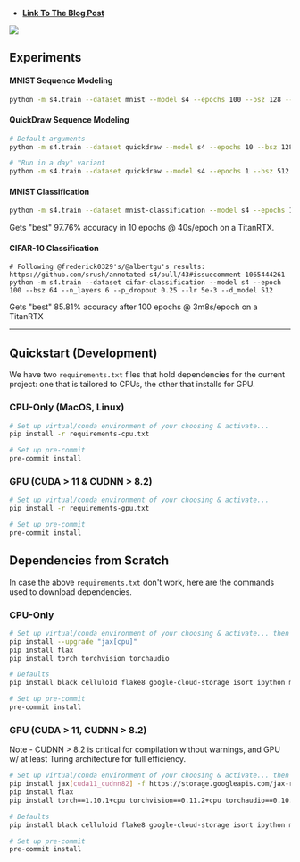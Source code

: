 
* **[Link To The Blog Post](https://srush.github.io/annotated-s4)**


<a href="https://srush.github.io/annotated-s4"><img src="https://user-images.githubusercontent.com/35882/149201164-1723a44a-f34b-467c-94b0-ffda5ebcabbb.png"></a>



## Experiments

#### MNIST Sequence Modeling

```bash
python -m s4.train --dataset mnist --model s4 --epochs 100 --bsz 128 --d_model 128 --ssm_n 64
```

#### QuickDraw Sequence Modeling

```bash
# Default arguments
python -m s4.train --dataset quickdraw --model s4 --epochs 10 --bsz 128 --d_model 128 --ssm_n 64

# "Run in a day" variant
python -m s4.train --dataset quickdraw --model s4 --epochs 1 --bsz 512 --d_model 256 --ssm_n 64 --p_dropout 0.05
```

#### MNIST Classification

```bash
python -m s4.train --dataset mnist-classification --model s4 --epochs 10 --bsz 128 --d_model 128 --ssm_n 64
```

Gets "best" 97.76% accuracy in 10 epochs @ 40s/epoch on a TitanRTX.

#### CIFAR-10 Classification

```
# Following @frederick0329's/@albertgu's results: https://github.com/srush/annotated-s4/pull/43#issuecomment-1065444261
python -m s4.train --dataset cifar-classification --model s4 --epoch 100 --bsz 64 --n_layers 6 --p_dropout 0.25 --lr 5e-3 --d_model 512
```

Gets "best" 85.81% accuracy after 100 epochs @ 3m8s/epoch on a TitanRTX

---

## Quickstart (Development)

We have two `requirements.txt` files that hold dependencies for the current project: one that is tailored to CPUs,
the other that installs for GPU.

### CPU-Only (MacOS, Linux)

```bash
# Set up virtual/conda environment of your choosing & activate...
pip install -r requirements-cpu.txt

# Set up pre-commit
pre-commit install
```

### GPU (CUDA > 11 & CUDNN > 8.2)

```bash
# Set up virtual/conda environment of your choosing & activate...
pip install -r requirements-gpu.txt

# Set up pre-commit
pre-commit install
```

## Dependencies from Scratch

In case the above `requirements.txt` don't work, here are the commands used to download dependencies.

### CPU-Only

```bash
# Set up virtual/conda environment of your choosing & activate... then install the following:
pip install --upgrade "jax[cpu]"
pip install flax
pip install torch torchvision torchaudio

# Defaults
pip install black celluloid flake8 google-cloud-storage isort ipython matplotlib pre-commit seaborn tensorflow tqdm

# Set up pre-commit
pre-commit install
```

### GPU (CUDA > 11, CUDNN > 8.2)

Note - CUDNN > 8.2 is critical for compilation without warnings, and GPU w/ at least Turing architecture for full
efficiency.

```bash
# Set up virtual/conda environment of your choosing & activate... then install the following:
pip install jax[cuda11_cudnn82] -f https://storage.googleapis.com/jax-releases/jax_releases.html
pip install flax
pip install torch==1.10.1+cpu torchvision==0.11.2+cpu torchaudio==0.10.1+cpu -f https://download.pytorch.org/whl/cpu/torch_stable.html

# Defaults
pip install black celluloid flake8 google-cloud-storage isort ipython matplotlib pre-commit seaborn tensorflow tqdm

# Set up pre-commit
pre-commit install
```
